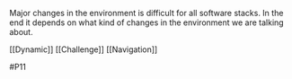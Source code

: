 Major changes in the environment is difficult for all software stacks. In the end it depends on what kind of changes in the environment we are talking about.

[[Dynamic]]
[[Challenge]]
[[Navigation]]

#P11 
